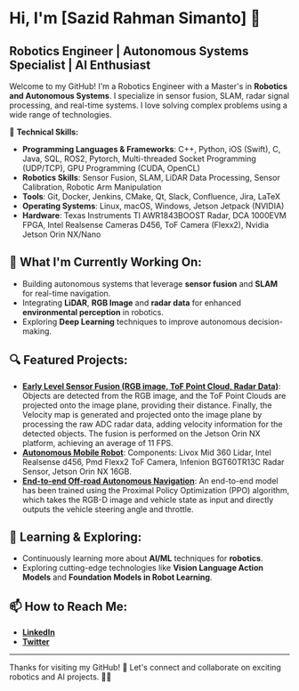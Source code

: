 # Hi, I'm [Sazid Rahman Simanto] 👋

## Robotics Engineer | Autonomous Systems Specialist | AI Enthusiast

Welcome to my GitHub! I'm a Robotics Engineer with a Master's in **Robotics and Autonomous Systems**. I specialize in sensor fusion, SLAM, radar signal processing, and real-time systems. I love solving complex problems using a wide range of technologies.

🔧 **Technical Skills:**
- **Programming Languages & Frameworks**: C++, Python, iOS (Swift), C, Java, SQL, ROS2, Pytorch, Multi-threaded Socket Programming (UDP/TCP), GPU Programming (CUDA, OpenCL)
- **Robotics Skills**: Sensor Fusion, SLAM, LiDAR Data Processing, Sensor Calibration, Robotic Arm Manipulation
- **Tools**: Git, Docker, Jenkins, CMake, Qt, Slack, Confluence, Jira, LaTeX
- **Operating Systems**: Linux, macOS, Windows, Jetson Jetpack (NVIDIA)
- **Hardware**: Texas Instruments TI AWR1843BOOST Radar, DCA 1000EVM FPGA, Intel Realsense Cameras D456, ToF Camera (Flexx2), Nvidia Jetson Orin NX/Nano

## 🚀 What I'm Currently Working On:
- Building autonomous systems that leverage **sensor fusion** and **SLAM** for real-time navigation.
- Integrating **LiDAR**, **RGB Image** and **radar data** for enhanced **environmental perception** in robotics.
- Exploring **Deep Learning** techniques to improve autonomous decision-making.

## 🔍 Featured Projects:
- **[Early Level Sensor Fusion (RGB image, ToF Point Cloud, Radar Data)](https://www.youtube.com/watch?v=7UMHYQPCJeg)**: Objects are detected from the RGB image, and the ToF Point Clouds are projected onto the image plane, providing their distance. Finally, the Velocity map is generated and projected onto the image plane by processing the raw ADC radar data, adding velocity information for the detected objects. The fusion is performed on the Jetson Orin NX platform, achieving an average of 11 FPS.
- **[Autonomous Mobile Robot](https://github.com/rsazid99/Autonomous-Mobile-Robot-Mr.-Hexo)**: Components: Livox Mid 360 Lidar, Intel Realsense d456, Pmd Flexx2 ToF Camera, Infenion BGT60TR13C Radar Sensor, Jetson Orin NX 16GB.
- **[End-to-end Off-road Autonomous Navigation](https://www.youtube.com/watch?v=sdXPNifMRAU)**: An end-to-end model has been trained using the Proximal Policy Optimization (PPO) algorithm, which takes the RGB-D image and vehicle state as input and directly outputs the vehicle steering angle and throttle.
  
## 🌱 Learning & Exploring:
- Continuously learning more about **AI/ML** techniques for **robotics**.
- Exploring cutting-edge technologies like **Vision Language Action Models** and **Foundation Models in Robot Learning**.

## 📫 How to Reach Me:
- **[LinkedIn](https://www.linkedin.com/in/sazid-rahman-simanto/)**
- **[Twitter](https://x.com/rsazid77)**
---

Thanks for visiting my GitHub! 🚀 Let's connect and collaborate on exciting robotics and AI projects. 🤖✨
